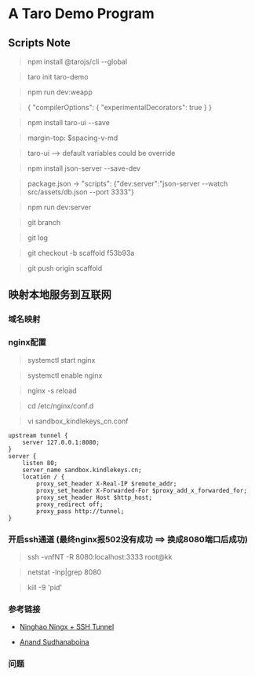 # A Taro Demo Program

## Scripts Note

> npm install @tarojs/cli --global

> taro init taro-demo

> npm run dev:weapp

> {
   "compilerOptions": {
        "experimentalDecorators": true
    }
}

> npm install taro-ui --save

> margin-top: $spacing-v-md

> taro-ui --> default variables could be override

> npm install json-server --save-dev

> package.json -> "scripts": {"dev:server":"json-server --watch src/assets/db.json --port 3333"}

> npm run dev:server

> git branch

> git log

> git checkout -b scaffold f53b93a

> git push origin scaffold

## 映射本地服务到互联网
### 域名映射

### nginx配置 

> systemctl start nginx

> systemctl enable nginx

> nginx -s reload

> cd /etc/nginx/conf.d

> vi sandbox_kindlekeys_cn.conf
```
upstream tunnel {
    server 127.0.0.1:8080;
}
server {
    listen 80;
    server_name sandbox.kindlekeys.cn;
    location / {
        proxy_set_header X-Real-IP $remote_addr;
        proxy_set_header X-Forwarded-For $proxy_add_x_forwarded_for;
        proxy_set_header Host $http_host;
        proxy_redirect off;
        proxy_pass http://tunnel;
}
```

### 开启ssh通道 (最终nginx报502没有成功 ==> 换成8080端口后成功)

> ssh -vnfNT -R 8080:localhost:3333 root@kk

> netstat -lnp|grep 8080

> kill -9 'pid'


### 参考链接
- [Ninghao Ningx + SSH Tunnel](https://ninghao.net/blog/4452)

- [Anand Sudhanaboina](https://anands.github.io/blog/2015/11/03/using-reverse-ssh-tunneling-to-expose-services-on-private-networks-to-public-internet/)


### 问题

